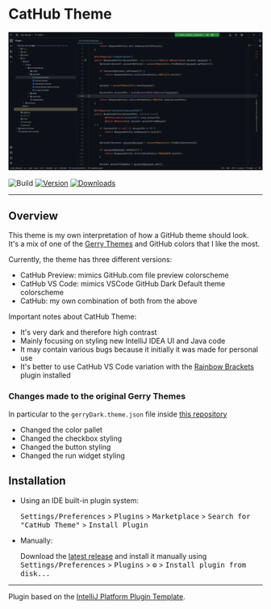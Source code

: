 # CatHub Theme

![Screenshot 1](img/screenshot-1.png)

![Build](https://img.shields.io/github/actions/workflow/status/krios2146/intellij-theme-github/build.yml?style=flat-square&logo=github&labelColor=21262d&color=2ea043)
[![Version](https://img.shields.io/jetbrains/plugin/v/21042?style=flat-square&color=2ea043&labelColor=21262d)](https://plugins.jetbrains.com/plugin/21042)
[![Downloads](https://img.shields.io/jetbrains/plugin/d/21042?style=flat-square&color=2ea043&labelColor=21262d)](https://plugins.jetbrains.com/plugin/21042)

---

## Overview

<!-- Plugin description -->

This theme is my own interpretation of how a GitHub theme should look.  
It's a mix of one of the [Gerry Themes](https://plugins.jetbrains.com/plugin/18922-gerry-themes) and GitHub colors that I like the most.

Currently, the theme has three different versions:
- CatHub Preview: mimics GitHub.com file preview colorscheme
- CatHub VS Code: mimics VSCode GitHub Dark Default theme colorscheme
- CatHub: my own combination of both from the above

Important notes about CatHub Theme:
 - It's very dark and therefore high contrast
 - Mainly focusing on styling new IntelliJ IDEA UI and Java code
 - It may contain various bugs because it initially it was made for personal use
 - It's better to use CatHub VS Code variation with the [Rainbow Brackets
](https://plugins.jetbrains.com/plugin/10080-rainbow-brackets) plugin installed

<!-- Plugin description end -->

### Changes made to the original Gerry Themes

In particular to the `gerryDark.theme.json` file inside [this repository](https://github.com/gerryhjs/gerry-themes)

- Changed the color pallet
- Changed the checkbox styling
- Changed the button styling
- Changed the run widget styling

## Installation

- Using an IDE built-in plugin system:
  
  <kbd>Settings/Preferences</kbd> > <kbd>Plugins</kbd> > <kbd>Marketplace</kbd> > <kbd>Search for "CatHub Theme"</kbd> >
  <kbd>Install Plugin</kbd>
  
- Manually:

  Download the [latest release](https://github.com/krios2146/intellij-theme-github/releases/latest) and install it manually using
  <kbd>Settings/Preferences</kbd> > <kbd>Plugins</kbd> > <kbd>⚙️</kbd> > <kbd>Install plugin from disk...</kbd>

---
Plugin based on the [IntelliJ Platform Plugin Template][template].

[template]: https://github.com/JetBrains/intellij-platform-plugin-template
